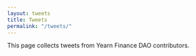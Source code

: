 ```yaml
---
layout: tweets
title: Tweets
permalink: "/tweets/"
---
```


This page collects tweets from Yearn Finance DAO contributors.